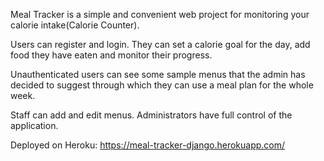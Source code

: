 Meal Tracker is a simple and convenient web project for monitoring your calorie intake(Calorie Counter).

Users can register and login. They can set a calorie goal for the day, add food they have eaten and monitor their progress.

Unauthenticated users can see some sample menus that the admin has decided to suggest through which they can use a meal plan for the whole week.

Staff can add and edit menus.
Administrators have full control of the application.

Deployed on Heroku: https://meal-tracker-django.herokuapp.com/
